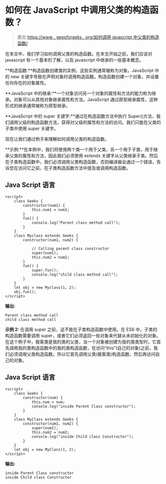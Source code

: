# 如何在 JavaScript 中调用父类的构造函数？

> 原文:[https://www . geesforgeks . org/如何调用 javascript 中父类的构造函数/](https://www.geeksforgeeks.org/how-to-call-the-constructor-of-a-parent-class-in-javascript/)

在本文中，我们学习如何调用父类的构造函数。在本文开始之前，我们应该对 javascript 有一个基本的了解，以及 javascript 中继承的一些基本概念。

**构造函数:**构造函数创建类的实例，这些实例通常被称为对象。JavaScript 中的 new 关键字导致在声明对象时调用构造函数。构造函数创建一个对象，并设置任何存在的对象属性。

**JavaScript 中的继承:**一个对象访问另一个对象的属性和方法的能力称为继承。对象可以从其他对象继承属性和方法。JavaScript 通过原型继承属性，这种形式的继承通常被称为原型继承。

**JavaScript 中的 super 关键字:**通过在构造函数方法中执行 Super()方法，我们调用父级的构造函数方法，获得对父级的属性和方法的访问。我们只能在父类的子类中使用 super 关键字。

现在让我们通过例子来理解如何调用父类的构造函数。

**示例:**在本例中，我们将使用两个类一个用于父类，另一个用于子类，用于继承父类的属性和方法，因此我们必须使用 extends 关键字从父类继承子类。然后在子类构造函数中，我们必须调用父类构造函数，否则编译器会通过一个错误，告诉您在访问它之前，在子类构造函数方法中提及或调用构造函数。

## Java Script 语言

```
<script>
    class Geeks {
        constructor(num1) {
            this.num1 = num1;
        }
        fun() {
            console.log("Parent class method call");
        }
    }
    class Myclass extends Geeks {
        constructor(num1, num2) {

            // Calling parent class constructor
            super(num1);
            this.num2 = num2;
        }
        fun() {
            super.fun();
            console.log("child class method call");
        }
    }
    let obj = new Myclass(1, 2);
    obj.fun();
</script>
```

**输出:**

```
Parent class method call
child class method call
```

**示例 2:** 在调用 super 之前，这不能在子类构造函数中使用。在 ES6 中，子类的构造函数需要调用 super，或者它们必须返回一些对象来代替从未初始化的对象。在这个例子中，极客类是我的类的父类，当一个对象被创建为我的类类型时，它首先调用我的类构造函数中的我的类构造函数，在访问“this”(自己的对象)之前，我们必须调用父类构造函数。所以它首先调用父类(极客类)构造函数，然后再访问自己的对象。

## Java Script 语言

```
<script>
    class Geeks {
        constructor(num) {
            this.num = num;
            console.log("inside Parent Class constructor");
        }
    }
    class MyClass extends Geeks {
        constructor(num1, num2) {
            super(num1);
            this.num2 = num2;
            console.log("inside Child class Constructor");
        }
    }
    let obj = new MyClass(1, 2);
</script>
```

**输出:**

```
inside Parent Class constructor
inside Child class Constructor
```